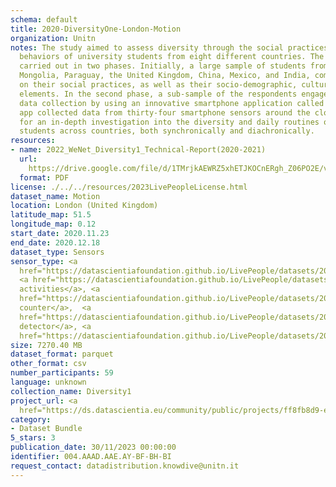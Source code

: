 ```yaml
---
schema: default
title: 2020-DiversityOne-London-Motion
organization: Unitn
notes: The study aimed to assess diversity through the social practices and daily
  behaviors of university students from eight different countries. The research was
  carried out in two phases. Initially, a large sample of students from Denmark, Italy,
  Mongolia, Paraguay, the United Kingdom, China, Mexico, and India, completed a survey
  on their social practices, as well as their socio-demographic, cultural, and psychological
  elements. In the second phase, a sub-sample of the respondents engaged in a four-week
  data collection by using an innovative smartphone application called iLog. This
  app collected data from thirty-four smartphone sensors around the clock, allowing
  for an in-depth investigation into the diversity and daily routines of university
  students across countries, both synchronically and diachronically.
resources:
- name: 2022_WeNet_Diversity1_Technical-Report(2020-2021)
  url: 
    https://drive.google.com/file/d/1TMrjkAEWRZ5xhETJKOCnERgh_Z06PO2E/view?usp=drive_link
  format: PDF
license: ./../../resources/2023LivePeopleLicense.html
dataset_name: Motion
location: London (United Kingdom)
latitude_map: 51.5
longitude_map: 0.12
start_date: 2020.11.23
end_date: 2020.12.18
dataset_type: Sensors
sensor_type: <a 
  href="https://datascientiafoundation.github.io/LivePeople/datasets/2020-DV1-London-Accelerometer%20Event/">accelerometer</a>,
  <a href="https://datascientiafoundation.github.io/LivePeople/datasets/2020-DV1-London-Activities%20Per%20Time/">
  activities</a>, <a 
  href="https://datascientiafoundation.github.io/LivePeople/datasets/2020-DV1-London-Step%20Counter%20Event/">step
  counter</a>,  <a 
  href="https://datascientiafoundation.github.io/LivePeople/datasets/2020-DV1-London-Step%20Detector%20Event/">step
  detector</a>, <a 
  href="https://datascientiafoundation.github.io/LivePeople/datasets/2020-DV1-London-Gyroscope%20Event/">gyroscope</a>
size: 7270.40 MB
dataset_format: parquet
other_format: csv
number_participants: 59
language: unknown
collection_name: Diversity1
project_url: <a 
  href="https://ds.datascientia.eu/community/public/projects/ff8fb8d9-ecfd-4c39-bc09-c80eb4d90403">https://ds.datascientia.eu/community/public/projects/ff8fb8d9-ecfd-4c39-bc09-c80eb4d90403</a>
category:
- Dataset Bundle
5_stars: 3
publication_date: 30/11/2023 00:00:00
identifier: 004.AAAD.AAE.AY-BF-BH-BI
request_contact: datadistribution.knowdive@unitn.it
---
```



